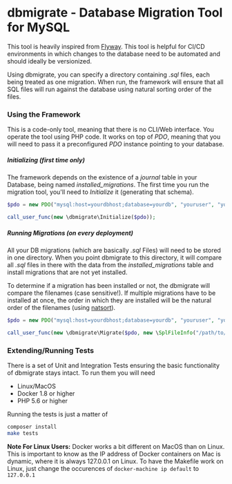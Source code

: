 # dbmigrate - Database Migration Tool for MySQL

This tool is heavily inspired from [Flyway](http://flywaydb.org/). This tool is helpful
 for CI/CD environments in which changes to the database need to be automated and should ideally be versionized.

Using dbmigrate, you can specify a directory containing *.sql* files, each being treated as one migration. When run,
the framework will ensure that all SQL files will run against the database using natural sorting order of the files.


### Using the Framework
This is a code-only tool, meaning that there is no CLI/Web interface. You operate the tool using PHP code. It works on
top of *PDO*, meaning that you will need to pass it a preconfigured *PDO* instance pointing to your database.


##### Initializing (first time only)

The framework depends on the existence of a *journal* table in your Database, being named *installed_migrations*. The first
time you run the migration tool, you'll need to *Initialize* it (generating that schema).

```php
$pdo = new PDO("mysql:host=yourdbhost;database=yourdb", "youruser", "yourpass");

call_user_func(new \dbmigrate\Initialize($pdo));
```

##### Running Migrations (on every deployment)

All your DB migrations (which are basically *.sql* Files) will need to be stored in one directory.
When you point dbmigrate to this directory, it will compare all *.sql* files in there with the data from
the *installed_migrations* table and install migrations that are not yet installed.

To determine if a migration has been installed or not, the dbmigrate will compare the filenames (case sensitive!).
If multiple migrations have to be installed at once, the order in which they are installed will be the natural order of the filenames (using [natsort](http://php.net/natsort)).

```php
$pdo = new PDO("mysql:host=yourdbhost;database=yourdb", "youruser", "yourpass");

call_user_func(new \dbmigrate\Migrate($pdo, new \SplFileInfo("/path/to/your/sql/folder")));
```


### Extending/Running Tests

There is a set of Unit and Integration Tests ensuring the basic functionality of dbmigrate stays intact. To run them you will need

* Linux/MacOS
* Docker 1.8 or higher
* PHP 5.6 or higher

Running the tests is just a matter of

```bash
composer install
make tests
```

**Note For Linux Users:** Docker works a bit different on MacOS than on Linux. This is important to know as the IP address of Docker
containers on Mac is dynamic, where it is always 127.0.0.1 on Linux. To have the Makefile work on Linux, just change the occurences
of `docker-machine ip default` to `127.0.0.1`